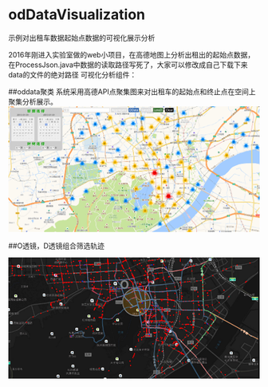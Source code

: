 # odDataVisualization
示例对出租车数据起始点数据的可视化展示分析

2016年刚进入实验室做的web小项目，在高德地图上分析出租出的起始点数据，在ProcessJson.java中数据的读取路径写死了，大家可以修改成自己下载下来data的文件的绝对路径
可视化分析组件：

##oddata聚类
系统采用高德API点聚集图来对出租车的起始点和终止点在空间上聚集分析展示。
![image](https://raw.githubusercontent.com/ZhixiuZhou1994/odDataVisualization/master/images/oddata%E8%81%9A%E7%B1%BB.png)

##O透镜，D透镜组合筛选轨迹

 ![image](https://raw.githubusercontent.com/ZhixiuZhou1994/odDataVisualization/master/images/%E9%80%8F%E9%95%9CO%E7%9A%84%E4%BA%A4%E4%BA%92%E5%B1%95%E7%A4%BA%E8%BD%A8%E8%BF%B9.png)








 
